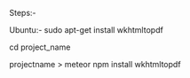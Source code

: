 

Steps:-

Ubuntu:- sudo apt-get install wkhtmltopdf

cd project_name 

projectname > meteor npm install wkhtmltopdf
